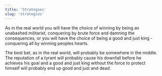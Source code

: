 ```yaml
---
title: 'Strategies'
slug: 'strategies'
---
```

As in the real world you will have the choice of winning by being an unabashed militarist, conquering by brute force and damning the consequences, or you will have the choice of being a good and just king - conquering all by winning peoples hearts.

The best bet, as in the real world, will probably be somewhere in the middle. The reputation of a tyrant will probably cause his downfall before he achieves his goal and a good and just king without the force to protect himself will probably end up good and just and dead.